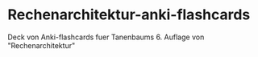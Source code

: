 # Rechenarchitektur-anki-flashcards
Deck von Anki-flashcards fuer Tanenbaums 6. Auflage von "Rechenarchitektur"
